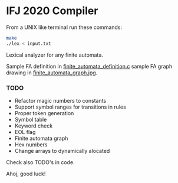 # IFJ 2020 Compiler

From a UNIX like terminal run these commands:

```bash
make
./lex < input.txt
```

Lexical analyzer for any finite automata.

Sample FA definition in [finite_automata_definition.c](scanner/finite_automata_definition.c) sample FA graph drawing in [finite_automata_graph.jpg](scanner/finite_automata_graph.jpg).

### TODO

- Refactor magic numbers to constants
- Support symbol ranges for transitions in rules
- Proper token generation
- Symbol table
- Keyword check
- EOL flag
- Finite automata graph
- Hex numbers
- Change arrays to dynamically alocated

Check also TODO's in code.

Ahoj, good luck!
